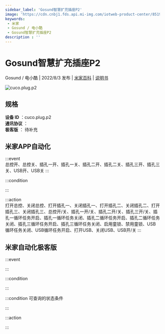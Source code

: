 ```yaml
---
sidebar_label: 'Gosund智慧扩充插座P2'
image: 'https://cdn.cnbj1.fds.api.mi-img.com/iotweb-product-center/8519c083d51679e9d4040cfad7c00a1c_1651744345847.png?GalaxyAccessKeyId=AKVGLQWBOVIRQ3XLEW&Expires=9223372036854775807&Signature=ub6AIYbE61u0ER3/zQIvaRPaWTo='
keywords: 
 - 米家
 - Gosund / 电小酷
 - Gosund智慧扩充插座P2
description : ''
---
```

# Gosund智慧扩充插座P2

Gosund / 电小酷 | 2022/8/3 发布 | [米家百科](https://home.mi.com/webapp/content/baike/product/index.html?model=cuco.plug.p2) | [说明书](https://home.mi.com/views/introduction.html?model=cuco.plug.p2&region=cn)

![cuco.plug.p2](https://cdn.cnbj1.fds.api.mi-img.com/iotweb-product-center/8519c083d51679e9d4040cfad7c00a1c_1651744345847.png?GalaxyAccessKeyId=AKVGLQWBOVIRQ3XLEW&Expires=9223372036854775807&Signature=ub6AIYbE61u0ER3/zQIvaRPaWTo=)

## 规格  
> 
**设备 ID** ：cuco.plug.p2  
**通讯协议** ：  
**极客版**  ： 待补充 


## 米家APP自动化  

:::event  
总控开、总控关、插孔一开、插孔一关、插孔二开、插孔二关、插孔三开、插孔三关、USB开、USB关
:::

:::condition  

:::

:::action   
打开总控、关闭总控、打开插孔一、关闭插孔一、打开插孔二、关闭插孔二、打开插孔三、关闭插孔三、总控开/关、插孔一开/关、插孔二开/关、插孔三开/关、插孔一循环任务开启、插孔一循环任务关闭、插孔二循环任务开启、插孔二循环任务关闭、插孔三循环任务开启、插孔三循环任务关闭、启用童锁、禁用童锁、USB循环任务关闭、USB循环任务开启、打开USB、关闭USB、USB开/关
:::

## 米家自动化极客版  

:::event  

:::

:::condition  

:::

:::condition 可查询的状态条件  

:::

:::action  

:::

        
